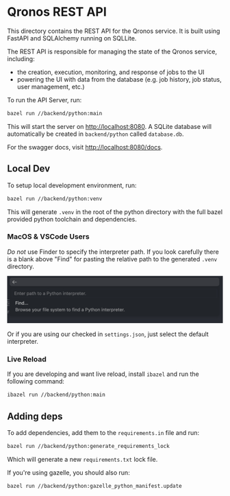# Qronos REST API

This directory contains the REST API for the Qronos service. It is built using FastAPI and SQLAlchemy running on SQLLite.

The REST API is responsible for managing the state of the Qronos service, including:

- the creation, execution, monitoring, and response of jobs to the UI
- powering the UI with data from the database (e.g. job history, job status, user management, etc.)

To run the API Server, run:

```bash
bazel run //backend/python:main
```

This will start the server on [http://localhost:8080](http://localhost:8080). A SQLite database will automatically be created in `backend/python` called `database.db`.

For the swagger docs, visit [http://localhost:8080/docs](http://localhost:8080/docs).

## Local Dev

To setup local development environment, run:

```bash
bazel run //backend/python:venv
```

This will generate `.venv` in the root of the python directory with the full bazel provided python toolchain and dependencies.

### MacOS & VSCode Users

_Do not_ use Finder to specify the interpreter path. If you look carefully there is a blank above "Find" for pasting the relative path to the generated `.venv` directory.

![image](../../docs/python_select_interpreter.png)

Or if you are using our checked in `settings.json`, just select the default interpreter.

### Live Reload

If you are developing and want live reload, install `ibazel` and run the following command:

```bash
ibazel run //backend/python:main
```

## Adding deps

To add dependencies, add them to the `requirements.in` file and run:

```bash
bazel run //backend/python:generate_requirements_lock
```

Which will generate a new `requirements.txt` lock file.

If you're using gazelle, you should also run:

```bash
bazel run //backend/python:gazelle_python_manifest.update
```
